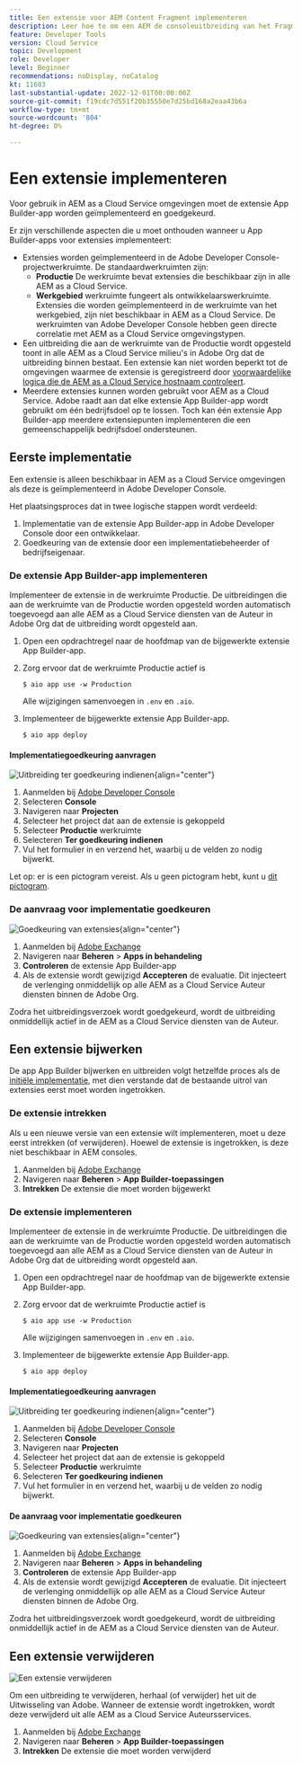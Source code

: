 ```yaml
---
title: Een extensie voor AEM Content Fragment implementeren
description: Leer hoe te om een AEM de consoleuitbreiding van het Fragment van de Inhoud op te stellen.
feature: Developer Tools
version: Cloud Service
topic: Development
role: Developer
level: Beginner
recommendations: noDisplay, noCatalog
kt: 11603
last-substantial-update: 2022-12-01T00:00:00Z
source-git-commit: f19cdc7d551f20b35550e7d25bd168a2eaa43b6a
workflow-type: tm+mt
source-wordcount: '804'
ht-degree: 0%

---
```



# Een extensie implementeren

Voor gebruik in AEM as a Cloud Service omgevingen moet de extensie App Builder-app worden geïmplementeerd en goedgekeurd.

Er zijn verschillende aspecten die u moet onthouden wanneer u App Builder-apps voor extensies implementeert:

+ Extensies worden geïmplementeerd in de Adobe Developer Console-projectwerkruimte. De standaardwerkruimten zijn:
   + __Productie__ De werkruimte bevat extensies die beschikbaar zijn in alle AEM as a Cloud Service.
   + __Werkgebied__ werkruimte fungeert als ontwikkelaarswerkruimte. Extensies die worden geïmplementeerd in de werkruimte van het werkgebied, zijn niet beschikbaar in AEM as a Cloud Service.
De werkruimten van Adobe Developer Console hebben geen directe correlatie met AEM as a Cloud Service omgevingstypen.
+ Een uitbreiding die aan de werkruimte van de Productie wordt opgesteld toont in alle AEM as a Cloud Service milieu&#39;s in Adobe Org dat de uitbreiding binnen bestaat.
Een extensie kan niet worden beperkt tot de omgevingen waarmee de extensie is geregistreerd door [voorwaardelijke logica die de AEM as a Cloud Service hostnaam controleert](https://developer.adobe.com/uix/docs/guides/publication/#enabling-extension-only-on-specific-aem-environments).
+ Meerdere extensies kunnen worden gebruikt voor AEM as a Cloud Service. Adobe raadt aan dat elke extensie App Builder-app wordt gebruikt om één bedrijfsdoel op te lossen. Toch kan één extensie App Builder-app meerdere extensiepunten implementeren die een gemeenschappelijk bedrijfsdoel ondersteunen.

## Eerste implementatie

Een extensie is alleen beschikbaar in AEM as a Cloud Service omgevingen als deze is geïmplementeerd in Adobe Developer Console.

Het plaatsingsproces dat in twee logische stappen wordt verdeeld:

1. Implementatie van de extensie App Builder-app in Adobe Developer Console door een ontwikkelaar.
1. Goedkeuring van de extensie door een implementatiebeheerder of bedrijfseigenaar.

### De extensie App Builder-app implementeren

Implementeer de extensie in de werkruimte Productie. De uitbreidingen die aan de werkruimte van de Productie worden opgesteld worden automatisch toegevoegd aan alle AEM as a Cloud Service diensten van de Auteur in Adobe Org dat de uitbreiding wordt opgesteld aan.

1. Open een opdrachtregel naar de hoofdmap van de bijgewerkte extensie App Builder-app.
1. Zorg ervoor dat de werkruimte Productie actief is

   ```shell
   $ aio app use -w Production
   ```

   Alle wijzigingen samenvoegen in `.env` en `.aio`.

1. Implementeer de bijgewerkte extensie App Builder-app.

   ```shell
   $ aio app deploy
   ```

#### Implementatiegoedkeuring aanvragen

![Uitbreiding ter goedkeuring indienen](./assets/deploy/submit-for-approval.png){align="center"}

1. Aanmelden bij [Adobe Developer Console](https://developer.adobe.com)
1. Selecteren __Console__
1. Navigeren naar __Projecten__
1. Selecteer het project dat aan de extensie is gekoppeld
1. Selecteer __Productie__ werkruimte
1. Selecteren __Ter goedkeuring indienen__
1. Vul het formulier in en verzend het, waarbij u de velden zo nodig bijwerkt.

Let op: er is een pictogram vereist. Als u geen pictogram hebt, kunt u [dit pictogram](./assets/deploy/icon.png).

### De aanvraag voor implementatie goedkeuren

![Goedkeuring van extensies](./assets/deploy/adobe-exchange.png){align="center"}

1. Aanmelden bij [Adobe Exchange](https://exchange.adobe.com/)
1. Navigeren naar __Beheren__ > __Apps in behandeling__
1. __Controleren__ de extensie App Builder-app
1. Als de extensie wordt gewijzigd __Accepteren__ de evaluatie. Dit injecteert de verlenging onmiddellijk op alle AEM as a Cloud Service Auteur diensten binnen de Adobe Org.

Zodra het uitbreidingsverzoek wordt goedgekeurd, wordt de uitbreiding onmiddellijk actief in de AEM as a Cloud Service diensten van de Auteur.

## Een extensie bijwerken

De app App Builder bijwerken en uitbreiden volgt hetzelfde proces als de [initiële implementatie](#initial-deployment), met dien verstande dat de bestaande uitrol van extensies eerst moet worden ingetrokken.

### De extensie intrekken

Als u een nieuwe versie van een extensie wilt implementeren, moet u deze eerst intrekken (of verwijderen). Hoewel de extensie is ingetrokken, is deze niet beschikbaar in AEM consoles.

1. Aanmelden bij [Adobe Exchange](https://exchange.adobe.com/)
1. Navigeren naar __Beheren__ > __App Builder-toepassingen__
1. __Intrekken__ De extensie die moet worden bijgewerkt

### De extensie implementeren

Implementeer de extensie in de werkruimte Productie. De uitbreidingen die aan de werkruimte van de Productie worden opgesteld worden automatisch toegevoegd aan alle AEM as a Cloud Service diensten van de Auteur in Adobe Org dat de uitbreiding wordt opgesteld aan.

1. Open een opdrachtregel naar de hoofdmap van de bijgewerkte extensie App Builder-app.
1. Zorg ervoor dat de werkruimte Productie actief is

   ```shell
   $ aio app use -w Production
   ```

   Alle wijzigingen samenvoegen in `.env` en `.aio`.

1. Implementeer de bijgewerkte extensie App Builder-app.

   ```shell
   $ aio app deploy
   ```

#### Implementatiegoedkeuring aanvragen

![Uitbreiding ter goedkeuring indienen](./assets/deploy/submit-for-approval.png){align="center"}

1. Aanmelden bij [Adobe Developer Console](https://developer.adobe.com)
1. Selecteren __Console__
1. Navigeren naar __Projecten__
1. Selecteer het project dat aan de extensie is gekoppeld
1. Selecteer __Productie__ werkruimte
1. Selecteren __Ter goedkeuring indienen__
1. Vul het formulier in en verzend het, waarbij u de velden zo nodig bijwerkt.

#### De aanvraag voor implementatie goedkeuren

![Goedkeuring van extensies](./assets/deploy/adobe-exchange.png){align="center"}

1. Aanmelden bij [Adobe Exchange](https://exchange.adobe.com/)
1. Navigeren naar __Beheren__ > __Apps in behandeling__
1. __Controleren__ de extensie App Builder-app
1. Als de extensie wordt gewijzigd __Accepteren__ de evaluatie. Dit injecteert de verlenging onmiddellijk op alle AEM as a Cloud Service Auteur diensten binnen de Adobe Org.

Zodra het uitbreidingsverzoek wordt goedgekeurd, wordt de uitbreiding onmiddellijk actief in de AEM as a Cloud Service diensten van de Auteur.

## Een extensie verwijderen

![Een extensie verwijderen](./assets/deploy/revoke.png)

Om een uitbreiding te verwijderen, herhaal (of verwijder) het uit de Uitwisseling van Adobe. Wanneer de extensie wordt ingetrokken, wordt deze verwijderd uit alle AEM as a Cloud Service Auteursservices.

1. Aanmelden bij [Adobe Exchange](https://exchange.adobe.com/)
1. Navigeren naar __Beheren__ > __App Builder-toepassingen__
1. __Intrekken__ De extensie die moet worden verwijderd
